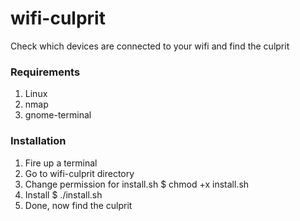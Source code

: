 # wifi-culprit
Check which devices are connected to your wifi and find the culprit
### Requirements
1. Linux
2. nmap
3. gnome-terminal
### Installation
1. Fire up a terminal
2. Go to wifi-culprit directory
3. Change permission for install.sh
	$ chmod +x install.sh
4. Install
	$ ./install.sh
5. Done, now find the culprit
